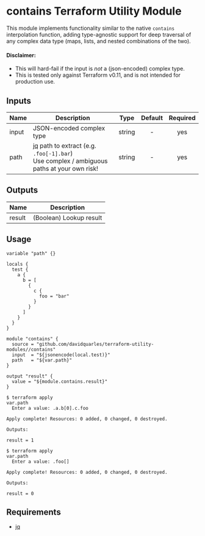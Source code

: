 contains Terraform Utility Module
=================================

This module implements functionality similar to the native `contains` interpolation function, adding
type-agnostic support for deep traversal of any complex data type (maps, lists, and nested combinations of
the two).

#### Disclaimer:
* This will hard-fail if the input is _not_ a (json-encoded) complex type.
* This is tested only against Terraform v0.11, and is not intended for production use.

## Inputs

| Name | Description | Type | Default | Required |
|------|-------------|:----:|:-----:|:-----:|
| input | JSON-encoded complex type | string | - | yes |
| path | [jq](https://stedolan.github.io/jq/manual) path to extract (e.g. `.foo[-1].bar`)<br>Use complex / ambiguous paths at your own risk! | string | - | yes |

## Outputs

| Name | Description |
|------|-------------|
| result | (Boolean) Lookup result |

Usage
-----
```hcl
variable "path" {}

locals {
  test {
    a {
      b = [
        {
          c {
            foo = "bar"
          }
        }
      ]
    }
  }
}

module "contains" {
  source = "github.com/davidquarles/terraform-utility-modules//contains"
  input  = "${jsonencode(local.test)}"
  path   = "${var.path}"
}

output "result" {
  value = "${module.contains.result}"
}
```

```hcl
$ terraform apply
var.path
  Enter a value: .a.b[0].c.foo

Apply complete! Resources: 0 added, 0 changed, 0 destroyed.

Outputs:

result = 1
```

```hcl
$ terraform apply
var.path
  Enter a value: .foo[]

Apply complete! Resources: 0 added, 0 changed, 0 destroyed.

Outputs:

result = 0
```

## Requirements
* [jq](https://stedolan.github.io/jq)
